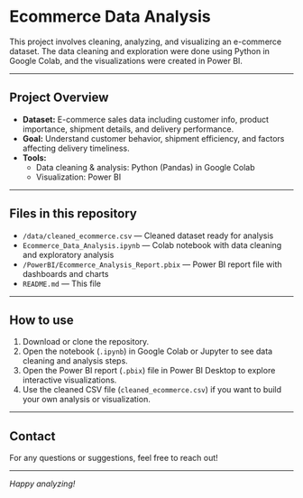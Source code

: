 # Ecommerce Data Analysis

This project involves cleaning, analyzing, and visualizing an e-commerce dataset. The data cleaning and exploration were done using Python in Google Colab, and the visualizations were created in Power BI.

---

## Project Overview

- **Dataset:** E-commerce sales data including customer info, product importance, shipment details, and delivery performance.
- **Goal:** Understand customer behavior, shipment efficiency, and factors affecting delivery timeliness.
- **Tools:**  
  - Data cleaning & analysis: Python (Pandas) in Google Colab  
  - Visualization: Power BI

---

## Files in this repository

- `/data/cleaned_ecommerce.csv` — Cleaned dataset ready for analysis  
- `Ecommerce_Data_Analysis.ipynb` — Colab notebook with data cleaning and exploratory analysis  
- `/PowerBI/Ecommerce_Analysis_Report.pbix` — Power BI report file with dashboards and charts  
- `README.md` — This file  

---

## How to use

1. Download or clone the repository.
2. Open the notebook (`.ipynb`) in Google Colab or Jupyter to see data cleaning and analysis steps.
3. Open the Power BI report (`.pbix`) file in Power BI Desktop to explore interactive visualizations.
4. Use the cleaned CSV file (`cleaned_ecommerce.csv`) if you want to build your own analysis or visualization.

---

## Contact

For any questions or suggestions, feel free to reach out!

---

*Happy analyzing!*
